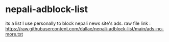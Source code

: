 # nepali-adblock-list
its a list I use personally to block nepali news site's ads. 
raw file link : https://raw.githubusercontent.com/dallae/nepali-adblock-list/main/ads-no-more.txt
